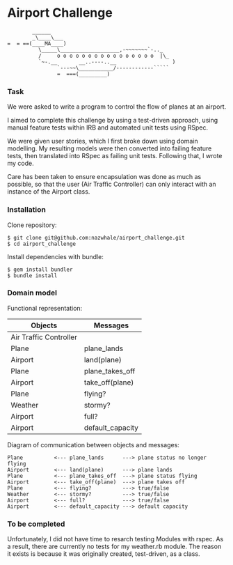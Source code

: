 Airport Challenge
=================

```
        ______
        _\____\___
=  = ==(____MA____)
          \_____\___________________,-~~~~~~~`-.._
          /     o o o o o o o o o o o o o o o o  |\_
          `~-.__       __..----..__                  )
                `---~~\___________/------------`````
                =  ===(_________)

```

### Task

We were asked to write a program to control the flow of planes at an airport.

I aimed to complete this challenge by using a test-driven approach, using manual feature tests within IRB and automated unit tests using RSpec.

We were given user stories, which I first broke down using domain modelling. My resulting models were then converted into failing feature tests, then translated into RSpec as failing unit tests. Following that, I wrote my code.

Care has been taken to ensure encapsulation was done as much as possible, so that the user (Air Traffic Controller) can only interact with an instance of the Airport class.

### Installation

Clone repository:
```
$ git clone git@github.com:nazwhale/airport_challenge.git
$ cd airport_challenge
```

Install dependencies with bundle:
```
$ gem install bundler
$ bundle install
```

### Domain model

Functional representation:

| Objects                  | Messages                 |
| ------------------------ | ------------------------ |
| Air Traffic Controller   |            |
| Plane                    | plane_lands         |
| Airport                  | land(plane)             |
| Plane                    | plane_takes_off          |
| Airport                  | take_off(plane)            |
| Plane                    | flying?          |
| Weather                  | stormy?         |
| Airport                  | full?           |
| Airport                  | default_capacity          |

Diagram of communication between objects and messages:

```
Plane          <--- plane_lands      ---> plane status no longer flying
Airport        <--- land(plane)      ---> plane lands
Plane          <--- plane_takes_off  ---> plane status flying
Airport        <--- take_off(plane)  ---> plane takes off
Plane          <--- flying?          ---> true/false
Weather        <--- stormy?          ---> true/false
Airport        <--- full?            ---> true/false
Airport        <--- default_capacity ---> default capacity
```

<!-- Update to add instructions of how app is used from a users perspective, with IRB transcript -->
<!-- add user stories -->


### To be completed

Unfortunately, I did not have time to resarch testing Modules with rspec. As a result, there are currently no tests for my weather.rb module. The reason it exists is because it was originally created, test-driven, as a class.
